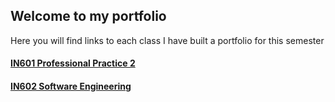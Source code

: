 ## Welcome to my portfolio

Here you will find links to each class I have built a portfolio for this semester

#### [IN601 Professional Practice 2](./IN601.md "Professional Practice 2")
#### [IN602 Software Engineering](./IN602.md "Software Engineering")
